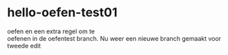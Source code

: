 # hello-oefen-test01
oefen
en een extra regel om te  
oefenen in de oefentest branch.
Nu weer een nieuwe branch gemaakt voor tweede edit
